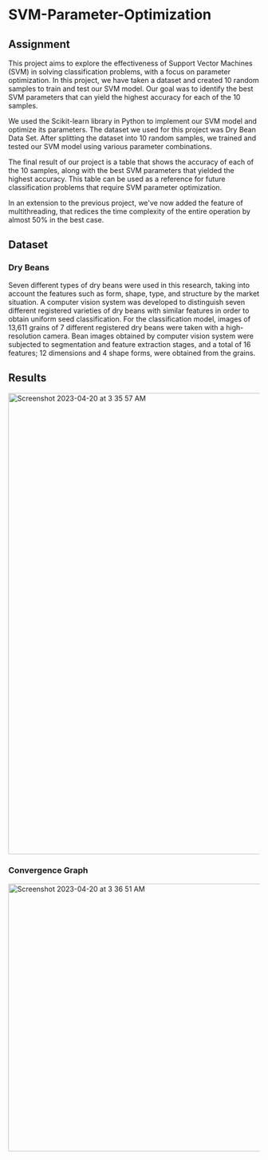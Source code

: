 # SVM-Parameter-Optimization


##    Assignment    

This project aims to explore the effectiveness of Support Vector Machines (SVM) in solving classification problems, with a focus on parameter optimization. In this project, we have taken a dataset and created 10 random samples to train and test our SVM model. Our goal was to identify the best SVM parameters that can yield the highest accuracy for each of the 10 samples.

We used the Scikit-learn library in Python to implement our SVM model and optimize its parameters. The dataset we used for this project was Dry Bean Data Set. After splitting the dataset into 10 random samples, we trained and tested our SVM model using various parameter combinations.

The final result of our project is a table that shows the accuracy of each of the 10 samples, along with the best SVM parameters that yielded the highest accuracy. This table can be used as a reference for future classification problems that require SVM parameter optimization.

In an extension to the previous project, we've now added the feature of multithreading, that redices the time complexity of the entire operation by almost 50% in the best case.

##    Dataset   
###   Dry Beans      


Seven different types of dry beans were used in this research, taking into account the features such as form, shape, type, and structure by the market situation. A computer vision system was developed to distinguish seven different registered varieties of dry beans with similar features in order to obtain uniform seed classification. For the classification model, images of 13,611 grains of 7 different registered dry beans were taken with a high-resolution camera. Bean images obtained by computer vision system were subjected to segmentation and feature extraction stages, and a total of 16 features; 12 dimensions and 4 shape forms, were obtained from the grains.

##    Results

<img width="925" alt="Screenshot 2023-04-20 at 3 35 57 AM" src="https://user-images.githubusercontent.com/72307339/233210227-df802106-4589-40e1-b3df-c867e7a91a0a.png">


###    Convergence Graph
<img width="537" alt="Screenshot 2023-04-20 at 3 36 51 AM" src="https://user-images.githubusercontent.com/72307339/233210353-b9cb1299-ed86-4a3f-abbb-591bf68dda70.png">
